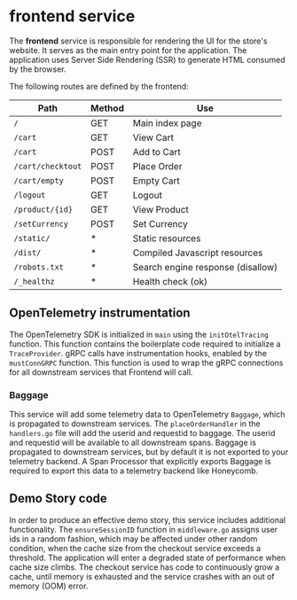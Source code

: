 # frontend service

The **frontend** service is responsible for rendering the UI for the store's website.
It serves as the main entry point for the application.
The application uses Server Side Rendering (SSR) to generate HTML consumed by the browser.

The following routes are defined by the frontend:

| Path              | Method | Use                               |
|-------------------|--------|-----------------------------------|
| `/`               | GET    | Main index page                   |
| `/cart`           | GET    | View Cart                         |
| `/cart`           | POST   | Add to Cart                       |
| `/cart/checktout` | POST   | Place Order                       |
| `/cart/empty`     | POST   | Empty Cart                        |
| `/logout`         | GET    | Logout                            |
| `/product/{id}`   | GET    | View Product                      |
| `/setCurrency`    | POST   | Set Currency                      |
| `/static/`        | *      | Static resources                  |
| `/dist/`          | *      | Compiled Javascript resources     |
| `/robots.txt`     | *      | Search engine response (disallow) |
| `/_healthz`       | *      | Health check (ok)                 |

## OpenTelemetry instrumentation

The OpenTelemetry SDK is initialized in `main` using the `initOtelTracing` function.
This function contains the boilerplate code required to initialize a `TraceProvider`.
gRPC calls have instrumentation hooks, enabled by the `mustConnGRPC` function.
This function is used to wrap the gRPC connections for all downstream services that Frontend will call.

### Baggage

This service will add some telemetry data to OpenTelemetry `Baggage`, which is propagated to downstream services.
The `placeOrderHandler` in the `handlers.go` file will add the userid and requestid to baggage.
The userid and requestid will be available to all downstream spans.
Baggage is propagated to downstream services, but by default it is not exported to your telemetry backend.
A Span Processor that explicitly exports Baggage is required to export this data to a telemetry backend like Honeycomb.

## Demo Story code

In order to produce an effective demo story, this service includes additional functionality.
The `ensureSessionID` function in `middleware.go` assigns user ids in a random fashion, which may be affected under other random condition, when the cache size from the checkout service exceeds a threshold.
The application will enter a degraded state of performance when cache size climbs.
The checkout service has code to continuously grow a cache, until memory is exhausted and the service crashes with an out of memory (OOM) error.